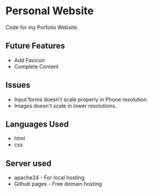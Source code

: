 # Personal Website

Code for my Porfolio Website.

## Future Features

* Add Favicon
* Complete Content

## Issues

* Input forms doesn't scale properly in Phone resolution.
* Images doesn't scale in lower resolutions.

## Languages Used

* html
* css

## Server used

* apache24 - For local hosting
* Github pages - Free domain hosting

